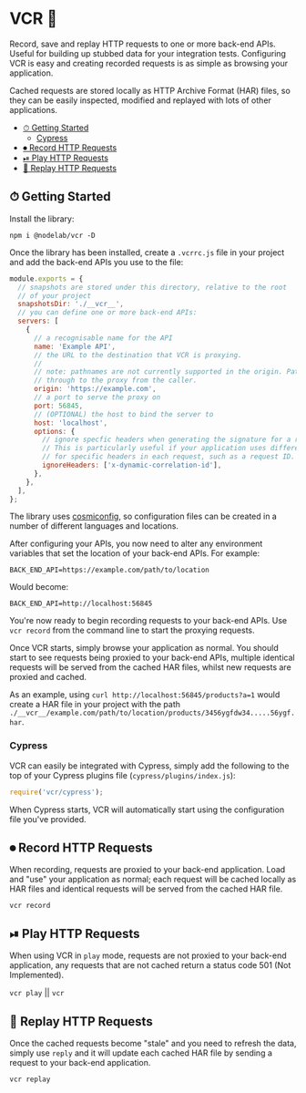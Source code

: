 # VCR 📼 <!-- omit in toc -->

Record, save and replay HTTP requests to one or more back-end APIs. Useful for building up stubbed data for your integration tests. Configuring VCR is easy and creating recorded requests is as simple as browsing your application.

Cached requests are stored locally as HTTP Archive Format (HAR) files, so they can be easily inspected, modified and replayed with lots of other applications.

- [⏱ Getting Started](#-getting-started)
  - [Cypress](#cypress)
- [⏺ Record HTTP Requests](#-record-http-requests)
- [⏯ Play HTTP Requests](#-play-http-requests)
- [🔀 Replay HTTP Requests](#-replay-http-requests)

## ⏱ Getting Started

Install the library:

```
npm i @nodelab/vcr -D
```

Once the library has been installed, create a `.vcrrc.js` file in your project and add the back-end APIs you use to the file:

```js
module.exports = {
  // snapshots are stored under this directory, relative to the root
  // of your project
  snapshotsDir: './__vcr__',
  // you can define one or more back-end APIs:
  servers: [
    {
      // a recognisable name for the API
      name: 'Example API',
      // the URL to the destination that VCR is proxying.
      //
      // note: pathnames are not currently supported in the origin. Pathnames should be passed
      // through to the proxy from the caller.
      origin: 'https://example.com',
      // a port to serve the proxy on
      port: 56845,
      // (OPTIONAL) the host to bind the server to
      host: 'localhost',
      options: {
        // ignore specfic headers when generating the signature for a request.
        // This is particularly useful if your application uses different values
        // for specific headers in each request, such as a request ID.
        ignoreHeaders: ['x-dynamic-correlation-id'],
      },
    },
  ],
};
```

The library uses [cosmiconfig](https://www.npmjs.com/package/cosmiconfig), so configuration files can be created in a number of different languages and locations.

After configuring your APIs, you now need to alter any environment variables that set the location of your back-end APIs. For example:

```
BACK_END_API=https://example.com/path/to/location
```

Would become:

```
BACK_END_API=http://localhost:56845
```

You're now ready to begin recording requests to your back-end APIs. Use `vcr record` from the command line to start the proxying requests.

Once VCR starts, simply browse your application as normal. You should start to see requests being proxied to your back-end APIs, multiple identical requests will be served from the cached HAR files, whilst new requests are proxied and cached.

As an example, using `curl http://localhost:56845/products?a=1` would create a HAR file in your project with the path `./__vcr__/example.com/path/to/location/products/3456ygfdw34.....56ygf.har`.

### Cypress

VCR can easily be integrated with Cypress, simply add the following to the top of your Cypress plugins file (`cypress/plugins/index.js`):

```js
require('vcr/cypress');
```

When Cypress starts, VCR will automatically start using the configuration file you've provided.

## ⏺ Record HTTP Requests

When recording, requests are proxied to your back-end application. Load and "use" your application as normal; each request will be cached locally as HAR files and identical requests will be served from the cached HAR file.

`vcr record`

## ⏯ Play HTTP Requests

When using VCR in `play` mode, requests are not proxied to your back-end application, any requests that are not cached return a status code 501 (Not Implemented).

`vcr play` || `vcr`

## 🔀 Replay HTTP Requests

Once the cached requests become "stale" and you need to refresh the data, simply use `reply` and it will update each cached HAR file by sending a request to your back-end application.

`vcr replay`
